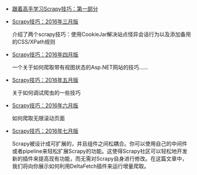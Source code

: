 - [跟着高手学习Scrapy技巧：第一部分](跟着高手学习Scrapy技巧：第一部分.md)

- [Scrapy技巧：2016年三月版](./Scrapy技巧：2016年三月版.md)

    介绍了两个scrapy技巧：使用CookieJar解决站点怪异会话行为以及添加备用的CSS/XPath规则

- [Scrapy技巧：2016年四月版](./Scrapy技巧：2016年四月版.md)

	一个关于如何爬取带有视图状态的Asp.NET网站的技巧……

- [Scrapy技巧：2016年五月版](./Scrapy技巧：2016年五月版.md)

	关于如何调试爬虫的一些技巧

- [Scrapy技巧：2016年六月版](./Scrapy技巧：2016年六月版.md)

	如何爬取无限滚动页面

- [Scrapy技巧：2016年七月版](./Scrapy技巧：2016年七月版.md)
	
	Scrapy被设计成可扩展的，并且组件之间松耦合。你可以使用自己的中间件或者pipeline来轻松扩展Scrapy的功能。这使得Scrapy社区可以轻松地开发新的插件来提高现有功能，而无需对Scrapy自身进行修改。在这篇文章中，我们将向你展示如何利用DeltaFetch插件来运行增量爬取。